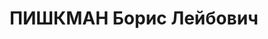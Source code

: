 ---
title: ПИШКМАН Борис Лейбович
description: "народився 1905, м. Калинівка, \n  прож. м. Жмеринка, єврей, із ремісників,\
  \ освіта середня, завідувач районного земельного відділу, одруж., 1 дитина. \n \
  \ Арешт. 19.09.1937 р. Звинувач. за ст. 54–7, 8, 11 КК УРСР. \n  За вироком Верховного\
  \ суду СРСР від 23.11.1937 р. до ВМП \n  розстріляний 24.11.1937 р. \n  Реабіл.\
  \ 15.12.1956 р."
---